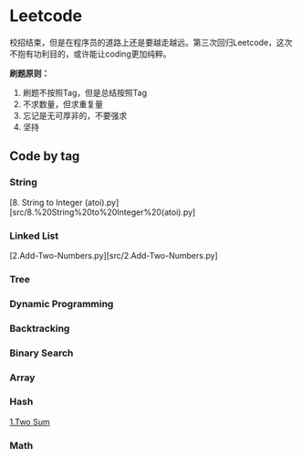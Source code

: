 # Leetcode

校招结束，但是在程序员的道路上还是要越走越远。第三次回归Leetcode，这次不抱有功利目的，或许能让coding更加纯粹。

**刷题原则：**

1. 刷题不按照Tag，但是总结按照Tag
2. 不求数量，但求重复量
3. 忘记是无可厚非的，不要强求
4. 坚持

## Code by tag

### String

[8. String to Integer (atoi).py][src/8.%20String%20to%20Integer%20(atoi).py]

### Linked List

[2.Add-Two-Numbers.py][src/2.Add-Two-Numbers.py]

### Tree

### Dynamic Programming

### Backtracking

### Binary Search

### Array

### Hash

[1.Two Sum](src/1.Two-Sum.py)

### Math